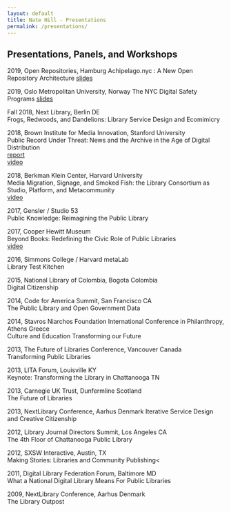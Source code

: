 ```yaml
---
layout: default
title: Nate Hill - Presentations
permalink: /presentations/
---
```


## Presentations, Panels, and Workshops
2019, Open Repositories, Hamburg
Achipelago.nyc : A New Open Repository Architecture
[slides](https://docs.google.com/presentation/d/1HYJJ49eDeQPXQj5Jl9esxQ3yabV28m0cH__eRhwAmqM/edit#slide=id.g596785697b_0_95)

2019, Oslo Metropolitan University, Norway
The NYC Digital Safety Programs
[slides](https://docs.google.com/presentation/d/1W7uLAuMh74bcT3k00pJZCP1elyoCXMcb_kqsmUKemYk/edit#slide=id.g517d0af92f_0_48)

Fall 2018, Next Library, Berlin DE  
Frogs, Redwoods, and Dandelions: Library Service Design and Ecomimicry

2018, Brown Institute for Media Innovation, Stanford University  
Public Record Under Threat: News and the Archive in the Age of Digital Distribution   
[report](https://academiccommons.columbia.edu/catalog/ac:6q573n5tcn)  
[video](https://www.youtube.com/watch?v=TW0jSjYupvU)  

2018, Berkman Klein Center, Harvard University  
Media Migration, Signage, and Smoked Fish: the Library Consortium as Studio, Platform, and Metacommunity  
[video](https://www.youtube.com/watch?v=PKny9ym-9Do)

2017, Gensler / Studio 53  
Public Knowledge: Reimagining the Public Library

2017, Cooper Hewitt Museum  
Beyond Books: Redefining the Civic Role of Public Libraries  
[video](https://www.youtube.com/watch?v=BQJLkKy9qNQ)

2016, Simmons College / Harvard metaLab  
Library Test Kitchen

2015, National Library of Colombia, Bogota Colombia  
Digital Citizenship

2014, Code for America Summit, San Francisco CA  
The Public Library and Open Government Data

2014, Stavros Niarchos Foundation International Conference in Philanthropy, Athens Greece  
Culture and Education Transforming our Future

2013, The Future of Libraries Conference, Vancouver Canada  
Transforming Public Libraries

2013, LITA Forum, Louisville KY  
Keynote: Transforming the Library in Chattanooga TN

2013, Carnegie UK Trust, Dunfermline Scotland  
The Future of Libraries

2013, NextLibrary Conference, Aarhus Denmark
Iterative Service Design and Creative Citizenship

2012, Library Journal Directors Summit, Los Angeles CA  
The 4th Floor of Chattanooga Public Library

2012, SXSW Interactive, Austin, TX  
Making Stories: Libraries and Community Publishing<

2011, Digital Library Federation Forum, Baltimore MD  
What a National Digital Library Means For Public Libraries

2009, NextLibrary Conference, Aarhus Denmark  
The Library Outpost
